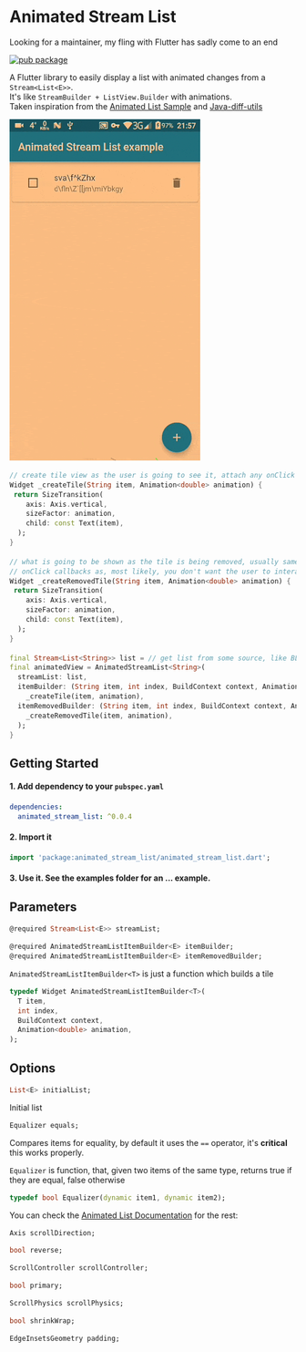 
  
# Animated Stream List    

Looking for a maintainer, my fling with Flutter has sadly come to an end

[![pub package](https://img.shields.io/pub/v/animated_stream_list.svg)](https://pub.dartlang.org/packages/animated_stream_list)

 A Flutter library to easily display a list with animated changes from a ```Stream<List<E>>```.    
It's like ```StreamBuilder + ListView.Builder``` with animations.    
Taken inspiration from the [Animated List Sample](https://flutter.dev/docs/catalog/samples/animated-list) and [Java-diff-utils](https://github.com/KengoTODA/java-diff-utils) 

![](demo.gif)

```dart 
// create tile view as the user is going to see it, attach any onClick callbacks etc. 
Widget _createTile(String item, Animation<double> animation) {    
 return SizeTransition(      
    axis: Axis.vertical,      
    sizeFactor: animation,      
    child: const Text(item),    
  ); 
}

// what is going to be shown as the tile is being removed, usually same as above but without any 
// onClick callbacks as, most likely, you don't want the user to interact with a removed view 
Widget _createRemovedTile(String item, Animation<double> animation) {    
 return SizeTransition(      
    axis: Axis.vertical,      
    sizeFactor: animation,      
    child: const Text(item),    
  ); 
}

final Stream<List<String>> list = // get list from some source, like BLOC  
final animatedView = AnimatedStreamList<String>(      
  streamList: list,      
  itemBuilder: (String item, int index, BuildContext context, Animation<double> animation) =>      
    _createTile(item, animation),      
  itemRemovedBuilder: (String item, int index, BuildContext context, Animation<double> animation) =>  
    _createRemovedTile(item, animation), 
  ); 
} 
 ```    
 
 ## Getting Started   
 

#### 1. Add dependency to your  `pubspec.yaml`

```yaml
dependencies:
  animated_stream_list: ^0.0.4
```
#### 2. Import it

```dart
import 'package:animated_stream_list/animated_stream_list.dart';
```

#### 3. Use it. See the examples folder for an ... example.
  
## Parameters
   
```dart 
@required Stream<List<E>> streamList;  
```

```dart 
@required AnimatedStreamListItemBuilder<E> itemBuilder; 
@required AnimatedStreamListItemBuilder<E> itemRemovedBuilder; 
```   

`AnimatedStreamListItemBuilder<T>` is just a function which builds a tile    
  
```dart 
typedef Widget AnimatedStreamListItemBuilder<T>(
  T item,
  int index,
  BuildContext context,
  Animation<double> animation,
); 
```   

## Options  

```dart
List<E> initialList;
```
Initial list
  
```dart 
Equalizer equals; 
```   

Compares items for equality, by default it uses the `==` operator, it's **critical** this works properly.    
    
`Equalizer` is function, that, given two items of the same type, returns true if they are equal, false otherwise  
    
```dart 
typedef bool Equalizer(dynamic item1, dynamic item2); 
```    

 You can check the [Animated List Documentation](https://docs.flutter.io/flutter/widgets/AnimatedList-class.html) for the rest:    
  
```dart 
Axis scrollDirection; 
```
```dart
bool reverse; 
```
```dart
ScrollController scrollController; 
```
```dart
bool primary; 
```
```dart
ScrollPhysics scrollPhysics; 
```
```dart
bool shrinkWrap; 
```
```dart
EdgeInsetsGeometry padding; 
```
